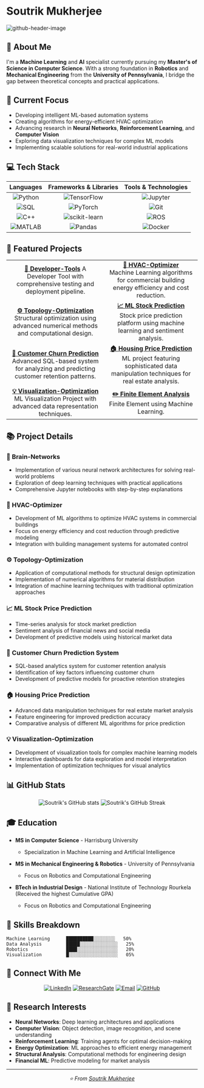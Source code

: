 # Soutrik Mukherjee
![github-header-image](https://github.com/user-attachments/assets/b9c4bc56-0de5-42ec-a4ec-b79df62f8065)

## 👋 About Me

I'm a **Machine Learning** and **AI** specialist currently pursuing my **Master's of Science in Computer Science**. With a strong foundation in **Robotics** and **Mechanical Engineering** from the **University of Pennsylvania**, I bridge the gap between theoretical concepts and practical applications.

## 🚀 Current Focus

- Developing intelligent ML-based automation systems
- Creating algorithms for energy-efficient HVAC optimization
- Advancing research in **Neural Networks**, **Reinforcement Learning**, and **Computer Vision**
- Exploring data visualization techniques for complex ML models
- Implementing scalable solutions for real-world industrial applications

## 💻 Tech Stack

<div align="center">

| Languages | Frameworks & Libraries | Tools & Technologies |
|:--------:|:--------:|:--------:|
| ![Python](https://img.shields.io/badge/-Python-3776AB?style=for-the-badge&logo=python&logoColor=white) | ![TensorFlow](https://img.shields.io/badge/-TensorFlow-FF6F00?style=for-the-badge&logo=tensorflow&logoColor=white) | ![Jupyter](https://img.shields.io/badge/-Jupyter-F37626?style=for-the-badge&logo=jupyter&logoColor=white) |
| ![SQL](https://img.shields.io/badge/-SQL-4479A1?style=for-the-badge&logo=postgresql&logoColor=white) | ![PyTorch](https://img.shields.io/badge/-PyTorch-EE4C2C?style=for-the-badge&logo=pytorch&logoColor=white) | ![Git](https://img.shields.io/badge/-Git-F05032?style=for-the-badge&logo=git&logoColor=white) |
| ![C++](https://img.shields.io/badge/-C++-00599C?style=for-the-badge&logo=cplusplus&logoColor=white) | ![scikit-learn](https://img.shields.io/badge/-Scikit%20Learn-F7931E?style=for-the-badge&logo=scikit-learn&logoColor=white) | ![ROS](https://img.shields.io/badge/-ROS-22314E?style=for-the-badge&logo=ros&logoColor=white) |
| ![MATLAB](https://img.shields.io/badge/-MATLAB-0076A8?style=for-the-badge&logo=mathworks&logoColor=white) | ![Pandas](https://img.shields.io/badge/-Pandas-150458?style=for-the-badge&logo=pandas&logoColor=white) | ![Docker](https://img.shields.io/badge/-Docker-2496ED?style=for-the-badge&logo=docker&logoColor=white) |

</div>

## 🌟 Featured Projects

<table>
  <tr>
    <td align="center"><a href="https://github.com/SoutrikMukherjee/Developer-tools-CLI-with-comprehensive-testing-and-deployment-pipeline"><b>🧠 Developer-Tools</b></a><be> A Developer Tool with comprehensive testing and deployment pipeline.</td>
    <td align="center"><a href="https://github.com/SoutrikMukherjee/HVAC-Optimizer"><b>🏢 HVAC-Optimizer</b></a><br>Machine Learning algorithms for commercial building energy efficiency and cost reduction.</td>
  </tr>
  <tr>
    <td align="center"><a href="https://github.com/SoutrikMukherjee/Topology-Optimization"><b>⚙️ Topology-Optimization</b></a><br>Structural optimization using advanced numerical methods and computational design.</td>
    <td align="center"><a href="https://github.com/SoutrikMukherjee/ML-Stock-Price-Prediction"><b>📈 ML Stock Prediction</b></a><br>Stock price prediction platform using machine learning and sentiment analysis.</td>
   </tr>
  <tr>
    <td align="center"><a href="https://github.com/SoutrikMukherjee/Customer-Churn-Prediction-System"><b>👥 Customer Churn Prediction</b></a><br>Advanced SQL-based system for analyzing and predicting customer retention patterns.</td>
    <td align="center"><a href="https://github.com/SoutrikMukherjee/Housing-Prince-with-Advanced-Data-Manipulation-"><b>🏠 Housing Price Prediction</b></a><br>ML project featuring sophisticated data manipulation techniques for real estate analysis.</td>
     </tr>
  <tr>
    <td align="center"><a href="https://github.com/SoutrikMukherjee/visualization-project"><b>💡 Visualization-Optimization</b></a><br>ML Visualization Project with advanced data representation techniques.</td>
    
<td align="center"><a href="https://github.com/SoutrikMukherjee/Finite-Element-using-Machine-Learning"><b>✏️ Finite Element Analysis</b></a><br>Finite Element using Machine Learning.</td>
    </tr>
  </tr>  
</table>

## 📚 Project Details

### 🧠 Brain-Networks
- Implementation of various neural network architectures for solving real-world problems
- Exploration of deep learning techniques with practical applications
- Comprehensive Jupyter notebooks with step-by-step explanations

### 🏢 HVAC-Optimizer
- Development of ML algorithms to optimize HVAC systems in commercial buildings
- Focus on energy efficiency and cost reduction through predictive modeling
- Integration with building management systems for automated control

### ⚙️ Topology-Optimization
- Application of computational methods for structural design optimization
- Implementation of numerical algorithms for material distribution
- Integration of machine learning techniques with traditional optimization approaches

### 📈 ML Stock Price Prediction
- Time-series analysis for stock market prediction
- Sentiment analysis of financial news and social media
- Development of predictive models using historical market data

### 👥 Customer Churn Prediction System
- SQL-based analytics system for customer retention analysis
- Identification of key factors influencing customer churn
- Development of predictive models for proactive retention strategies

### 🏠 Housing Price Prediction
- Advanced data manipulation techniques for real estate market analysis
- Feature engineering for improved prediction accuracy
- Comparative analysis of different ML algorithms for price prediction

### 💡 Visualization-Optimization
- Development of visualization tools for complex machine learning models
- Interactive dashboards for data exploration and model interpretation
- Implementation of optimization techniques for visual analytics

## 📊 GitHub Stats

<div align="center">
  <img src="https://github-readme-stats.vercel.app/api?username=SoutrikMukherjee&show_icons=true&theme=tokyonight" alt="Soutrik's GitHub stats" />
  <img src="https://github-readme-streak-stats.herokuapp.com/?user=SoutrikMukherjee&theme=tokyonight" alt="Soutrik's GitHub Streak" />
</div>

## 🎓 Education

- **MS in Computer Science** - Harrisburg University
  - Specialization in Machine Learning and Artificial Intelligence

- **MS in Mechanical Engineering & Robotics** - University of Pennsylvania
  - Focus on Robotics and Computational Engineering
 
- **BTech in Industrial Design** - National Institute of Technology Rourkela (Received the highest Cumulative GPA)
  - Focus on Robotics and Computational Engineering

## 💼 Skills Breakdown

```text
Machine Learning      ██████████░░░░░░░░   50% 
Data Analysis         █████░░░░░░░░░░░░░░   25% 
Robotics              ████░░░░░░░░░░░░░░░   20% 
Visualization         █░░░░░░░░░░░░░░░░░░   05%
```

## 🤝 Connect With Me

<div align="center">
  
[![LinkedIn](https://img.shields.io/badge/-LinkedIn-0077B5?style=for-the-badge&logo=linkedin&logoColor=white)](https://linkedin.com/in/soutrik-mukherjee)
[![ResearchGate](https://img.shields.io/badge/-ResearchGate-00CCBB?style=for-the-badge&logo=researchgate&logoColor=white)](https://www.researchgate.net/profile/Soutrik-Mukherjee-3?ev=hdr_xprf)
[![Email](https://img.shields.io/badge/-Email-D14836?style=for-the-badge&logo=gmail&logoColor=white)](mailto:soutrik.viratech@gmail.com)
[![GitHub](https://img.shields.io/badge/-GitHub-181717?style=for-the-badge&logo=github&logoColor=white)](https://github.com/SoutrikMukherjee)

</div>

## 📌 Research Interests

- **Neural Networks**: Deep learning architectures and applications
- **Computer Vision**: Object detection, image recognition, and scene understanding
- **Reinforcement Learning**: Training agents for optimal decision-making
- **Energy Optimization**: ML approaches to efficient energy management
- **Structural Analysis**: Computational methods for engineering design
- **Financial ML**: Predictive modeling for market analysis

---

<div align="center">
  <i>⭐️ From <a href="https://github.com/SoutrikMukherjee">Soutrik Mukherjee</a></i>
</div>

